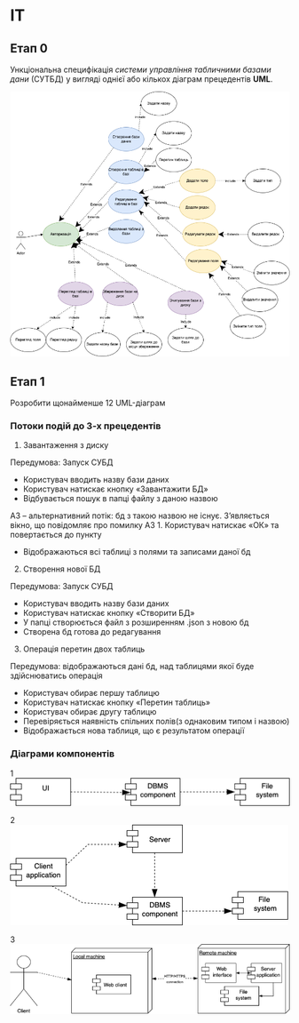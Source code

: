 # IT

## **Етап 0**

Ункціональна специфікація _системи управління табличними базами дани_ (СУТБД) у вигляді однієї або кількох діаграм прецедентів **UML**.

![0 Етап UML](/UML.drawio.png)


## **Етап 1**

Розробити щонайменше 12 UML-діаграм

### Потоки подій до 3-х прецедентів

1. Завантаження з диску

  Передумова: Запуск СУБД
  
  * Користувач вводить назву бази даних
  * Користувач натискає кнопку «Завантажити БД»
  * Відбувається пошук в папці файлу з даною назвою

А3 – альтернативний потік: бд з такою назвою не існує. З’являється вікно, що повідомляє про помилку
А3 1. Користувач натискає «ОК» та повертається до пункту 

  * Відображаються всі таблиці з полями та записами даної бд

2. Створення нової БД

  Передумова: Запуск СУБД
  
  * Користувач вводить назву бази даних
  * Користувач натискає кнопку «Створити БД»
  * У папці створюється файл з розширенням .json з новою бд
  * Створена бд готова до редагування

3. Операція перетин двох таблиць 

  Передумова: відображаються дані бд, над таблицями якої буде здійснюватись операція
  
  * Користувач обирає першу таблицю
  * Користувач натискає кнопку «Перетин таблиць»
  * Користувач обирає другу таблицю
  * Перевіряється наявність спільних полів(з однаковим типом і назвою) 
  * Відображається нова таблиця, що є результатом операції

### Діаграми компонентів

1
![1](ComponentsDiagram.png)

2
![2](/ComponentDiagram1.drawio.png)

3
![3](/ComponentDiagram2.drawio.png)
